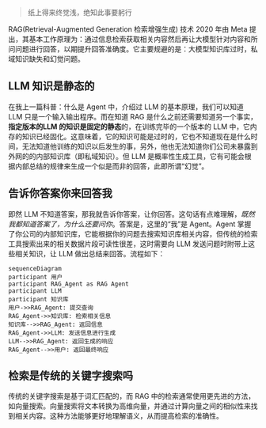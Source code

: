  > 纸上得来终觉浅，绝知此事要躬行
 
RAG(Retrieval-Augmented Generation 检索增强生成) 技术 2020 年由 Meta 提出，其基本工作原理为：通过信息检索获取相关内容然后再让大模型针对内容和所问问题进行回答，以期提升回答准确度。它主要规避的是：大模型知识库过时，私域知识缺失和幻觉问题。

## LLM 知识是静态的

在我上一篇科普：什么是 Agent 中，介绍过 LLM 的基本原理，我们可以知道 LLM 只是一个输入输出程序。而在知道 RAG 是什么之前还需要知道另一个事实，**指定版本的LLM 的知识是固定的静态**的，在训练完毕的一个版本的 LLM 中，它内存的知识已经固化。这意味着，它的知识可能是过时的，它也不知道现在是什么时间，无法知道他训练的知识以后发生的事，另外，他也无法知道你们公司未暴露到外网的的内部知识库（即私域知识）。但 LLM 是概率性生成工具，它有可能会根据内部总结的规律来生成一个似是而非的回答，此即所谓“幻觉”。

## 告诉你答案你来回答我

即然 LLM 不知道答案，那我就告诉你答案，让你回答。这句话有点难理解，*既然我都知道答案了，为什么还要问你*。答案是，这里的“我”是 Agent。Agent 掌握了你公司的内部知识库，它能根据你的问题去搜索知识库相关内容，但传统的检索工具搜索出来的相关数据片段可读性很差，这时需要向 LLM 发送问题时附带上这些相关知识，让 LLM 做出总结来回答。流程如下：

```mermaid
sequenceDiagram
participant 用户 
participant RAG_Agent as RAG Agent 
participant LLM 
participant 知识库 
用户->>RAG_Agent: 提交查询 
RAG_Agent->>知识库: 检索相关信息 
知识库-->>RAG_Agent: 返回信息 
RAG_Agent->>LLM: 发送信息进行生成 
LLM-->>RAG_Agent: 返回生成的响应 
RAG_Agent-->>用户: 返回最终响应
```

## 检索是传统的关键字搜索吗

传统的关键字搜索是基于词汇匹配的，而 RAG 中的检索通常使用更先进的方法，如向量搜索。向量搜索将文本转换为高维向量，并通过计算向量之间的相似性来找到相关内容。这种方法能够更好地理解语义，从而提高检索的准确性。
